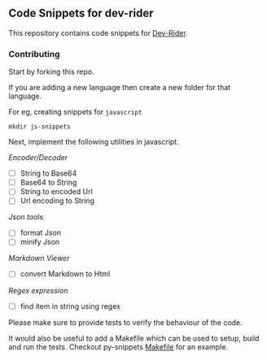 ## Code Snippets for dev-rider

This repository contains code snippets for [Dev-Rider](https://github.com/namuan/dev-rider). 

### Contributing

Start by forking this repo.

If you are adding a new language then create a new folder for that language.

For eg, creating snippets for `javascript`

```
mkdir js-snippets
```

Next, implement the following utilities in javascript.

*Encoder/Decoder*

- [ ] String to Base64
- [ ] Base64 to String
- [ ] String to encoded Url
- [ ] Url encoding to String

*Json tools*

- [ ] format Json
- [ ] minify Json

*Markdown Viewer*

- [ ] convert Markdown to Html

*Regex expression*

- [ ] find item in string using regex

Please make sure to provide tests to verify the behaviour of the code. 

It would also be useful to add a Makefile which can be used to setup, build and run the tests.
Checkout py-snippets [Makefile](py-snippets/Makefile) for an example.

